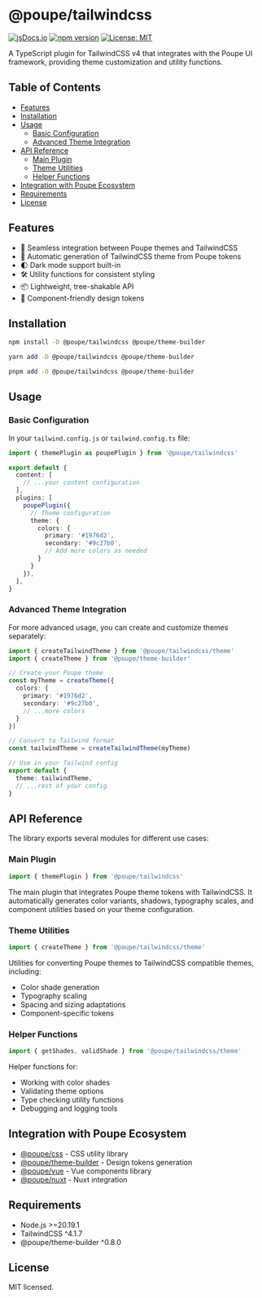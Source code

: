 # @poupe/tailwindcss

[![jsDocs.io](https://img.shields.io/badge/jsDocs.io-reference-blue)](https://www.jsdocs.io/package/@poupe/tailwindcss)
[![npm version](https://img.shields.io/npm/v/@poupe/tailwindcss.svg)](https://www.npmjs.com/package/@poupe/tailwindcss)
[![License: MIT](https://img.shields.io/badge/License-MIT-blue.svg)](../../LICENCE.txt)

A TypeScript plugin for TailwindCSS v4 that integrates with the Poupe UI
framework, providing theme customization and utility functions.

## Table of Contents

- [Features](#features)
- [Installation](#installation)
- [Usage](#usage)
  - [Basic Configuration](#basic-configuration)
  - [Advanced Theme Integration](#advanced-theme-integration)
- [API Reference](#api-reference)
  - [Main Plugin](#main-plugin)
  - [Theme Utilities](#theme-utilities)
  - [Helper Functions](#helper-functions)
- [Integration with Poupe Ecosystem](#integration-with-poupe-ecosystem)
- [Requirements](#requirements)
- [License](#license)

## Features

- 🔄 Seamless integration between Poupe themes and TailwindCSS
- 🎨 Automatic generation of TailwindCSS theme from Poupe tokens
- 🌓 Dark mode support built-in
- 🛠️ Utility functions for consistent styling
- 📦 Lightweight, tree-shakable API
- 🧩 Component-friendly design tokens

## Installation

```bash
npm install -D @poupe/tailwindcss @poupe/theme-builder
```

```bash
yarn add -D @poupe/tailwindcss @poupe/theme-builder
```

```bash
pnpm add -D @poupe/tailwindcss @poupe/theme-builder
```

## Usage

### Basic Configuration

In your `tailwind.config.js` or `tailwind.config.ts` file:

```typescript
import { themePlugin as poupePlugin } from '@poupe/tailwindcss'

export default {
  content: [
    // ...your content configuration
  ],
  plugins: [
    poupePlugin({
      // Theme configuration
      theme: {
        colors: {
          primary: '#1976d2',
          secondary: '#9c27b0',
          // Add more colors as needed
        }
      }
    }),
  ],
}
```

### Advanced Theme Integration

For more advanced usage, you can create and customize themes separately:

```typescript
import { createTailwindTheme } from '@poupe/tailwindcss/theme'
import { createTheme } from '@poupe/theme-builder'

// Create your Poupe theme
const myTheme = createTheme({
  colors: {
    primary: '#1976d2',
    secondary: '#9c27b0',
    // ...more colors
  }
})

// Convert to Tailwind format
const tailwindTheme = createTailwindTheme(myTheme)

// Use in your Tailwind config
export default {
  theme: tailwindTheme,
  // ...rest of your config
}
```

## API Reference

The library exports several modules for different use cases:

### Main Plugin

```typescript
import { themePlugin } from '@poupe/tailwindcss'
```

The main plugin that integrates Poupe theme tokens with TailwindCSS. It
automatically generates color variants, shadows, typography scales, and component
utilities based on your theme configuration.

### Theme Utilities

```typescript
import { createTheme } from '@poupe/tailwindcss/theme'
```

Utilities for converting Poupe themes to TailwindCSS compatible themes,
including:

- Color shade generation
- Typography scaling
- Spacing and sizing adaptations
- Component-specific tokens

### Helper Functions

```typescript
import { getShades, validShade } from '@poupe/tailwindcss/theme'
```

Helper functions for:

- Working with color shades
- Validating theme options
- Type checking utility functions
- Debugging and logging tools

## Integration with Poupe Ecosystem

- [@poupe/css](../@poupe-css) - CSS utility library
- [@poupe/theme-builder](../@poupe-theme-builder) - Design tokens generation
- [@poupe/vue](../@poupe-vue) - Vue components library
- [@poupe/nuxt](../@poupe-nuxt) - Nuxt integration

## Requirements

- Node.js >=20.19.1
- TailwindCSS ^4.1.7
- @poupe/theme-builder ^0.8.0

## License

MIT licensed.
